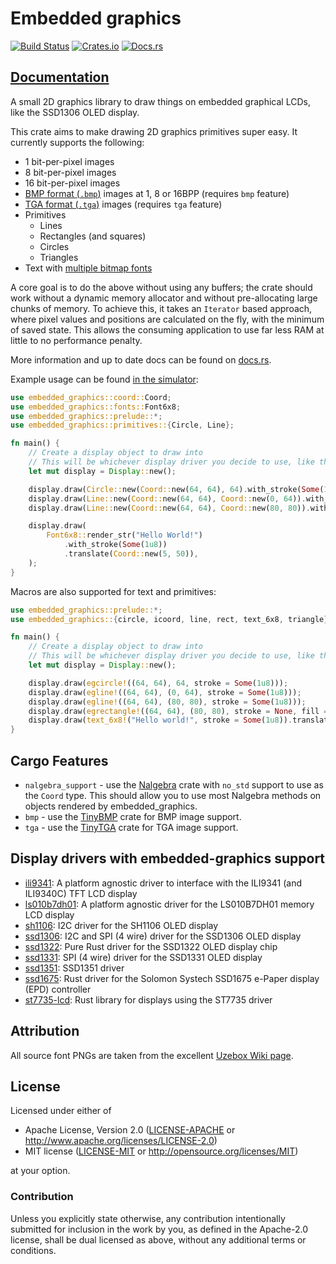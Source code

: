 # Embedded graphics

[![Build Status](https://circleci.com/gh/jamwaffles/embedded-graphics/tree/master.svg?style=svg)](https://circleci.com/gh/jamwaffles/embedded-graphics/tree/master)
[![Crates.io](https://img.shields.io/crates/v/embedded-graphics.svg)](https://crates.io/crates/embedded-graphics)
[![Docs.rs](https://docs.rs/embedded-graphics/badge.svg)](https://docs.rs/embedded-graphics)

## [Documentation](https://docs.rs/embedded-graphics)

A small 2D graphics library to draw things on embedded graphical LCDs, like the SSD1306 OLED display.

This crate aims to make drawing 2D graphics primitives super easy. It currently supports the
following:

* 1 bit-per-pixel images
* 8 bit-per-pixel images
* 16 bit-per-pixel images
* [BMP format (`.bmp`)](https://en.wikipedia.org/wiki/BMP_file_format) images at 1, 8 or 16BPP (requires `bmp` feature)
* [TGA format (`.tga`)](https://en.wikipedia.org/wiki/Truevision_TGA) images (requires `tga` feature)
* Primitives
    * Lines
    * Rectangles (and squares)
    * Circles
    * Triangles
* Text with [multiple bitmap fonts](src/fonts)

A core goal is to do the above without using any buffers; the crate should work without a
dynamic memory allocator and without pre-allocating large chunks of memory. To achieve this, it
takes an `Iterator` based approach, where pixel values and positions are calculated on the fly,
with the minimum of saved state. This allows the consuming application to use far less RAM at
little to no performance penalty.

More information and up to date docs can be found on [docs.rs](https://docs.rs/embedded-graphics).

Example usage can be found [in the simulator](./simulator/examples):

```rust
use embedded_graphics::coord::Coord;
use embedded_graphics::fonts::Font6x8;
use embedded_graphics::prelude::*;
use embedded_graphics::primitives::{Circle, Line};

fn main() {
    // Create a display object to draw into
    // This will be whichever display driver you decide to use, like the SSD1306, SSD1351, etc
    let mut display = Display::new();

    display.draw(Circle::new(Coord::new(64, 64), 64).with_stroke(Some(1u8)));
    display.draw(Line::new(Coord::new(64, 64), Coord::new(0, 64)).with_stroke(Some(1u8)));
    display.draw(Line::new(Coord::new(64, 64), Coord::new(80, 80)).with_stroke(Some(1u8)));

    display.draw(
        Font6x8::render_str("Hello World!")
            .with_stroke(Some(1u8))
            .translate(Coord::new(5, 50)),
    );
}
```

Macros are also supported for text and primitives:

```rust
use embedded_graphics::prelude::*;
use embedded_graphics::{circle, icoord, line, rect, text_6x8, triangle};

fn main() {
    // Create a display object to draw into
    // This will be whichever display driver you decide to use, like the SSD1306, SSD1351, etc
    let mut display = Display::new();

    display.draw(egcircle!((64, 64), 64, stroke = Some(1u8)));
    display.draw(egline!((64, 64), (0, 64), stroke = Some(1u8)));
    display.draw(egline!((64, 64), (80, 80), stroke = Some(1u8)));
    display.draw(egrectangle!((64, 64), (80, 80), stroke = None, fill = Some(2u8)));
    display.draw(text_6x8!("Hello world!", stroke = Some(1u8)).translate(icoord!(5, 50)));
}
```

## Cargo Features

* `nalgebra_support` - use the [Nalgebra](https://crates.io/crates/nalgebra) crate with `no_std` support to use as the `Coord` type. This should allow you to use most Nalgebra methods on objects rendered by embedded_graphics.
* `bmp` - use the [TinyBMP](https://crates.io/crates/tinybmp) crate for BMP image support.
* `tga` - use the [TinyTGA](https://crates.io/crates/tinytga) crate for TGA image support.

## Display drivers with embedded-graphics support

* [ili9341](https://crates.io/crates/ili9341): A platform agnostic driver to interface with the ILI9341 (and ILI9340C) TFT LCD display
* [ls010b7dh01](https://crates.io/crates/ls010b7dh01): A platform agnostic driver for the LS010B7DH01 memory LCD display
* [sh1106](https://crates.io/crates/sh1106): I2C driver for the SH1106 OLED display
* [ssd1306](https://crates.io/crates/ssd1306): I2C and SPI (4 wire) driver for the SSD1306 OLED display
* [ssd1322](https://crates.io/crates/ssd1322): Pure Rust driver for the SSD1322 OLED display chip
* [ssd1331](https://crates.io/crates/ssd1331): SPI (4 wire) driver for the SSD1331 OLED display
* [ssd1351](https://crates.io/crates/ssd1351): SSD1351 driver
* [ssd1675](https://crates.io/crates/ssd1675): Rust driver for the Solomon Systech SSD1675 e-Paper display (EPD) controller
* [st7735-lcd](https://crates.io/crates/st7735-lcd): Rust library for displays using the ST7735 driver

## Attribution

All source font PNGs are taken from the excellent [Uzebox Wiki page](http://uzebox.org/wiki/Font_Bitmaps).

## License

Licensed under either of

- Apache License, Version 2.0 ([LICENSE-APACHE](LICENSE-APACHE) or
  http://www.apache.org/licenses/LICENSE-2.0)
- MIT license ([LICENSE-MIT](LICENSE-MIT) or http://opensource.org/licenses/MIT)

at your option.

### Contribution

Unless you explicitly state otherwise, any contribution intentionally submitted for inclusion in the
work by you, as defined in the Apache-2.0 license, shall be dual licensed as above, without any
additional terms or conditions.
